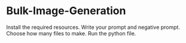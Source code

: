 # Bulk-Image-Generation

Install the required resources.
Write your prompt and negative prompt.
Choose how many files to make.
Run the python file.
